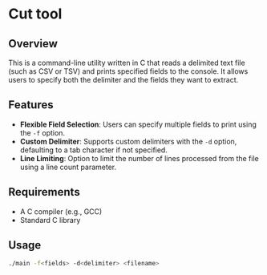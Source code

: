# Cut tool

## Overview

This is a command-line utility written in C that reads a delimited text file (such as CSV or TSV) and prints specified fields to the console. It allows users to specify both the delimiter and the fields they want to extract.

## Features

- **Flexible Field Selection**: Users can specify multiple fields to print using the `-f` option.
- **Custom Delimiter**: Supports custom delimiters with the `-d` option, defaulting to a tab character if not specified.
- **Line Limiting**: Option to limit the number of lines processed from the file using a line count parameter.

## Requirements

- A C compiler (e.g., GCC)
- Standard C library

## Usage

```bash
./main -f<fields> -d<delimiter> <filename>
```
